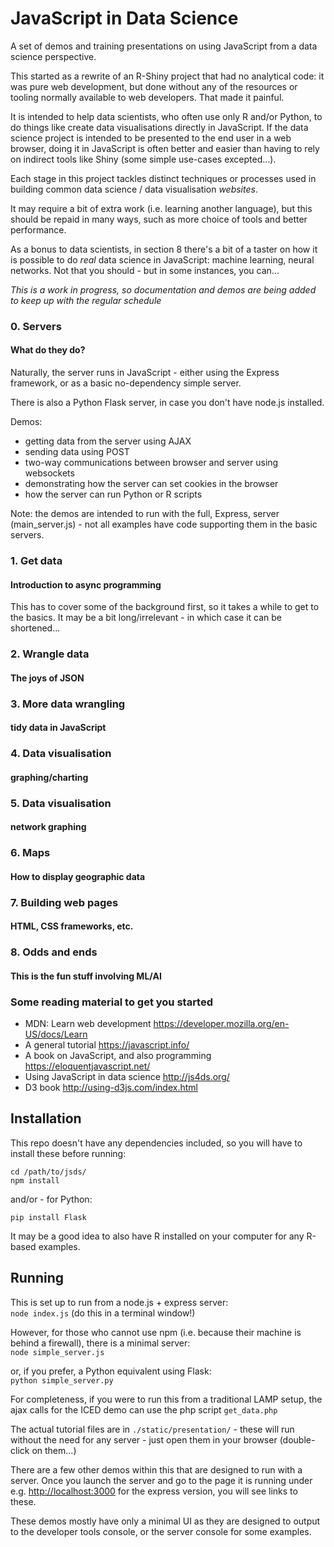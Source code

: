 JavaScript in Data Science
==========================

A set of demos and training presentations on using JavaScript from a data science perspective.

This started as a rewrite of an R-Shiny project that had no analytical code: it was pure web development, but done without any of the resources or tooling normally available to web developers. That made it painful.

It is intended to help data scientists, who often use only R and/or Python, to do things like create data visualisations directly in JavaScript. If the data science project is intended to be presented to the end user in a web browser, doing it in JavaScript is often better and easier than having to rely on indirect tools like Shiny (some simple use-cases excepted...).

Each stage in this project tackles distinct techniques or processes used in building common data science / data visualisation *websites*.

It may require a bit of extra work (i.e. learning another language), but this should be repaid in many ways, such as more choice of tools and better performance.

As a bonus to data scientists, in section 8 there's a bit of a taster on how it is possible to do *real* data science in JavaScript: machine learning, neural networks. Not that you should - but in some instances, you can...

_This is a work in progress, so documentation and demos are being added to keep up with the regular schedule_

<h3>0. Servers</h3>
<h4 class="highlighted">What do they do?</h4>
Naturally, the server runs in JavaScript - either using the Express framework, or as a basic no-dependency simple server.

There is also a Python Flask server, in case you don't have node.js installed.

Demos: 
- getting data from the server using AJAX
- sending data using POST
- two-way communications between browser and server using websockets
- demonstrating how the server can set cookies in the browser
- how the server can run Python or R scripts

Note: the demos are intended to run with the full, Express, server (main_server.js) - not all examples have code supporting them in the basic servers.


<h3>1. Get data</h3>
<h4 class="highlighted">Introduction to async programming</h4>
This has to cover some of the background first, so it takes a while to get to the basics. It may be a bit long/irrelevant - in which case it can be shortened...

<h3>2. Wrangle data</h3>
<h4 class="highlighted">The joys of JSON</h4>

<h3>3. More data wrangling</h3>
<h4 class="highlighted">tidy data in JavaScript</h4>

<h3>4. Data visualisation</h3>
<h4 class="highlighted">graphing/charting</h4>

<h3>5. Data visualisation</h3>
<h4 class="highlighted">network graphing</h4>

<h3>6. Maps</h3>
<h4 class="highlighted">How to display geographic data</h4>

<h3>7. Building web pages</h3>
<h4 class="highlighted">HTML, CSS frameworks, etc.</h4>

<h3>8. Odds and ends</h3>
<h4 class="highlighted">This is the fun stuff involving ML/AI</h4>

<h3>Some reading material to get you started</h3>
<ul>
<li>MDN: Learn web development <a href="https://developer.mozilla.org/en-US/docs/Learn">https://developer.mozilla.org/en-US/docs/Learn</a></li>
<li>A general tutorial <a href="https://javascript.info/">https://javascript.info/</a></li>
<li>A book on JavaScript, and also programming <a href="https://eloquentjavascript.net/">https://eloquentjavascript.net/</a></li>
<li>Using JavaScript in data science <a href="http://js4ds.org/">http://js4ds.org/</a></li>
<li>D3 book <a href="http://using-d3js.com/index.html">http://using-d3js.com/index.html</a></li>
</ul>



Installation
------------
This repo doesn't have any dependencies included, so you will have to install these before running:

`cd /path/to/jsds/`<br />
`npm install`


and/or - for Python:

`pip install Flask`

It may be a good idea to also have R installed on your computer for any R-based examples.


Running
-------

This is set up to run from a node.js + express server: <br />
`node index.js` (do this in a terminal window!)

However, for those who cannot use npm (i.e. because their machine is behind a firewall), there is a minimal server: <br />
`node simple_server.js`

or, if you prefer, a Python equivalent using Flask: <br />
`python simple_server.py`

For completeness, if you were to run this from a traditional LAMP setup, the ajax calls for the ICED demo can use the php script `get_data.php`

The actual tutorial files are in `./static/presentation/` - these will run without the need for any server - just open them in your browser (double-click on them...)

There are a few other demos within this that are designed to run with a server. 
Once you launch the server and go to the page it is running under e.g. [http://localhost:3000](http://localhost:3000) for the express version, you will see links to these.

These demos mostly have only a minimal UI as they are designed to output to the developer tools console, or the server console for some examples.

